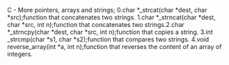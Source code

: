C - More pointers, arrays and strings;
0.char *_strcat(char *dest, char *src);function that concatenates two strings.
1.char *_strncat(char *dest, char *src, int n);function that concatenates two strings.2.char *_strncpy(char *dest, char *src, int n);function that copies a string.
3.int _strcmp(char *s1, char *s2);function that compares two strings.
4.void reverse_array(int *a, int n);function that reverses the content of an array of integers.
